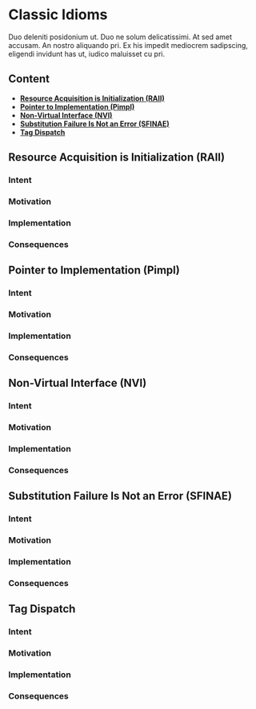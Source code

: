 # Classic Idioms
Duo deleniti posidonium ut. Duo ne solum delicatissimi. At sed amet accusam. An nostro aliquando pri. Ex his impedit mediocrem sadipscing, eligendi invidunt has ut, iudico maluisset cu pri.

## Content

* [**Resource Acquisition is Initialization (RAII)**]()
* [**Pointer to Implementation (Pimpl)**]()
* [**Non-Virtual Interface (NVI)**]()
* [**Substitution Failure Is Not an Error (SFINAE)**]()
* [**Tag Dispatch**]()


## Resource Acquisition is Initialization (RAII)

### Intent


### Motivation


### Implementation


### Consequences


## Pointer to Implementation (Pimpl)

### Intent


### Motivation


### Implementation


### Consequences


## Non-Virtual Interface (NVI)

### Intent


### Motivation


### Implementation


### Consequences


## Substitution Failure Is Not an Error (SFINAE)

### Intent


### Motivation


### Implementation


### Consequences


## Tag Dispatch

### Intent


### Motivation


### Implementation


### Consequences

